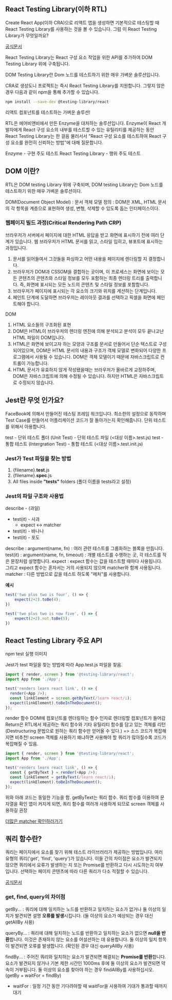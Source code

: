 


## React Testing Library(이하 RTL)
Create React App(이하 CRA)으로 리액트 앱을 생성하면 기본적으로 테스팅할 때 React Testing Library를 사용하는 것을 볼 수 있습니다. 그럼 이 React Testing Library가 무엇일까요?

[공식문서](https://testing-library.com/docs/react-testing-library/intro/)

React Testing Library는 React 구성 요소 작업을 위한 API를 추가하여 DOM Testing Library 위에 구축됩니다.

DOM Testing Library란 Dom 노드를 테스트하기 위한 매우 가벼운 솔루션입니다.

CRA로 생성도니 프로젝트는 즉시 React Testing Library를 지원합니다. 그렇지 않은 경우 다음과 같이 npm을 통해 추가할 수 있습니다.

```bash
npm install --save-dev @testing-library/react
```

리액트 컴포넌트를 테스트하는 가벼운 솔루션!

RTL은 에어비앤비에서 만든 Enzyme을 대처하는 솔루션입니다.
Enzyme이 React 개발자에게 React 구성 요소의 내부를 테스트할 수 있는 유틸리티를 제공하는 동안 React Testing Library는 한 걸음 물러서서 "React 구성 요소를 테스트하여 React 구성 요소를 완전히 신뢰하는 방법"에 대해 질문합니다.

Enzyme - 구현 주도 테스트
React Testing Library - 행위 주도 테스트

## DOM 이란?

RTL은 DOM testing Library 위에 구축되며, DOM testing Library는 Dom 노드를 테스트하기 위한 매우 가벼운 솔루션이다.

DOM(Document Object Model) : 문서 객체 모델
정의 : DOM은 XML, HTML 문서의 각 항목을 계층으로 표현하여 생성, 변형, 삭제할 수 있도록 돕는 인터페이스이다.

### 웹페이지 빌드 과정(Critical Rendering Path CRP)
브라우저가 서버에서 페이지에 대한 HTML 응답을 받고 화면에 표시하기 전에 여러 단계가 있습니다.
웹 브라우저가 HTML 문서를 읽고, 스타일 입히고, 뷰포트에 표시하는 과정입니다.

1. 문서를 읽어들여서 그것들을 파싱하고 어떤 내용을 페이지에 렌더링할 지 결정합니다.
2. 브라우저가 DOM과 CSSOM을 결합하는 곳이며, 이 프로세스는 화면에 보이는 모든 콘텐츠의 콘텐츠와 스타일 정보를 모두 포함하는 최종 렌더링 트리를 출력합니다. 즉, 화면에 표시되는 모든 노드의 콘텐츠 및 스타일 정보를 포함합니다.
3. 브라우저가 페이지에 표시되는 각 요소의 크기와 위치를 계산하는 단계입니다.
4. 페인트 단계에 도달하면 브라우저는 레이아웃 결과를 선택하고 픽셀을 화면에 페인트해야 합니다.

DOM
1. HTML 요소들의 구조화된 표현
2. DOM은 HTML이 브라우저의 렌더링 엔진에 의해 분석되고 분석이 모두 끝나고난 HTML 파일이 DOM입니다.
3. HTML은 화면에 보이고자 하는 모양과 구조를 문서로 만들어서 단순 텍스트로 구성되어있으며, DOM은 HTML 문서의 내용과 구조가 객체 모델로 변화되어 다양한 프로그램에서 사용될 수 있습니다. DOM은 객체 모델이기 때문에 자바스크립트로 컨트롤이 가능합니다.
4. HTML 문서가 유효하지 않게 작성됐을때는 브라우저가 올바르게 교정하주며, DOM은 자바스크립트에 의해 수정될 수 있습니다. 하지만 HTML은 자바스크립트로 수정되지 않습니다.


## Jest란 무엇 인가요?
FaceBook에 의해서 만들어진 테스팅 프레임 워크입니다.
최소한의 설정으로 동작하며 Test Case를 만들어서 어플리케이션 코드가 잘 돌아가는지 확인해줍니다.
단위 테스트를 위해서 아용합니다.

test - 단위 테스트 폴더 (Unit Test) - 단위 테스트 파일 (<대상 이름>.test.js)
test - 통합 테스트 (Intergration Test) - 통합 테스트 (<대상 이름>.test.init.js)

### Jest가 Test 파일을 찾는 방법
1. {filename}.**test**.js
2. {filename}.**spec**.js
3. All files inside **"tests"** folders (폴더 이름을 tests라고 설정)


### Jest의 파일 구조와 사용법

describe - (과일)
- test(it) - 사과
    - expect <-> matcher
- test(it) - 바나나
- test(it) - 포도

describe : argument(name, fn) : 여러 관련 테스트를 그룹화하는 블록을 만듭니다.
test(it) : argument(name, fn, timeout) : 개별 테스트를 수행하는 곳, 각 테스트를 작은 문장처럼 설명합니다.
expect : expect 함수는 값을 테스트할 때마다 사용됩니다. 그리고 expect 함수는 혼자서는 거의 사용되지 않으며 matcher와 함께 사용됩니다.
matcher : 다른 방법으로 값을 테스트 하도록 "메처"를 사용합니다.

**예시**
```javascript
test('two plus two is four', () => {
    expect(2+2).toBe(4);
})

test('two plus two is now five', () => {
    expect(2+2).not.toBe(5);
})
```

## React Testing Library 주요 API

npm test
실행 이미지

Jest가 test 파일을 찾는 방법에 따라 App.test.js 파일을 찾음.

```javascript
import { render, screen } from '@testing-library/react';
import App from './App';

test('renders learn react link', () => {
  render(<App />);
  const linkElement = screen.getByText(/learn react/i);
  expect(linkElement).toBeInTheDocument();
});
```

render 함수
DOM에 컴포넌트를 렌더링하는 함수
인자로 렌더링할 컴포넌트가 들어감
Return은 RTL에서 제공하는 쿼리 함수와 기타 유틸리티 함수를 담고 있는 객체를 리턴(Destructuring 문법으로 원하는 쿼리 함수만 얻어올 수 있다.)
=> 소스 코드가 복잡해지면 비추천! screen 객체를 사용하기 
왜냐하면 사용해야 할 쿼리가 많아질수록 코드가 복잡해질 수 있음.

```javascript
import { render, screen } from '@testing-library/react';
import App from './App';

test('renders learn react link', () => {
  const { getByText } = render(<App />);
  const linkElement = getByText(/learn react/i);
  expect(linkElement).toBeInTheDocument();
});
```

위와 아래 코드는 동일한 기능을 함.
getByText는 쿼리 함수. 쿼리 함수를 이용하여 문자열을 확인
앱이 커지게 되면, 쿼리 함수를 여러개 사용하게 되므로 screen 객체를 사용하길 권장

[더많은 matcher 확인하러가기](https://github.com/testing-library/jest-dom)


## 쿼리 함수란?
쿼리는 페이지에서 요소를 찾기 위해 테스트 라이브러리가 제공하는 방법입니다.
여러 유형의 쿼리('get', 'find', 'query')가 있습니다. 이들 간의 차이점은 요소가 발견되지 않으면 쿼리에서 요류가 발생하는 지 또는 Promise를 반환하고 다시 시도하는지 여부입니다.
선택하는 페이지 콘텐츠에 따라 다른 쿼리가 다소 적절할 수 있습니다.

[공식문서](https://testing-library.com/docs/queries/about/)

### get, find, query의 차이점

getBy... : 쿼리에 대해 일치하는 노드를 반환하고 일치하는 요소가 없거나 둘 이상의 일치가 발견되면 설명 **오류를 발생**시킵니다. (둘 이상의 요소가 예상되는 경우 대신 getAllBy 사용)

queryBy... : 쿼리에 대해 일치하는 노드를 반환하고 일치하는 요소가 없으면 **null을 반환**합니다. 이것은 존재하지 않는 요소를 어설션하는 데 유용합니다. 둘 이상의 일치 항목이 발견되면 오류를 발생합니다. (확인된 경우 대신 queryAllBy 사용)

findBy...  : 주어진 쿼리와 일치하는 요소가 발견되면 해결되는 **Promise를 반환**합니다. 요소가 발견되지 않거나 기본 제한 시간인 1000ms 후에 둘 이상의 요소가 발견되면 약속이 거부됩니다. 둘 이상의 요소를 찾아야 하는 경우 findAllBy를 사용하십시오.
(getBy + waitFor = findBy)

- waitFor : 일정 기간 동안 기다려야할 때 waitFor을 사용하여 기대가 통과할 때까지 대기




